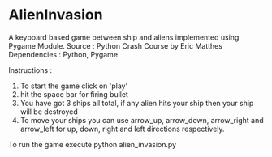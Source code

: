 # AlienInvasion
A keyboard based game between ship and aliens implemented using Pygame Module.
Source : Python Crash Course by Eric Matthes
Dependencies : Python, Pygame

Instructions :
1. To start the game click on 'play'
2. hit the space bar for firing bullet
3. You have got 3 ships all total, if any alien hits your ship then your ship will be destroyed
4. To move your ships you can use arrow_up, arrow_down, arrow_right and arrow_left for up, down, right and left directions respectively.

To run the game execute python alien_invasion.py
